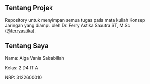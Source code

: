 ## Tentang Projek

Repository untuk menyimpan semua tugas pada mata kuliah Konsep Jaringan yang diampu oleh Dr. Ferry Astika Saputra ST, M.Sc (<a href="https://github.com/ferryastika" target="__blank">@ferryastika</a>).

## Tentang Saya
Nama: Alga Vania Salsabillah

Kelas: 2 D4 IT A

NRP: 3122600010